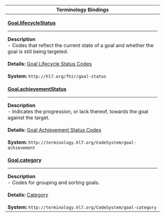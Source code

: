 |Terminology Bindings|
|---|
|<p>**[Goal.lifecycleStatus](http://hl7.org/fhir/R4/goal-definitions.html#Goal.lifecycleStatus)**<hr>**Description**<br>- Codes that reflect the current state of a goal and whether the goal is still being targeted.<br><br>**Details:** [Goal Lifecycle Status Codes](http://hl7.org/fhir/r4/valueset-goal-status.html)<br><br>**System:** `http://hl7.org/fhir/goal-status`|
|<p>**[Goal.achievementStatus](http://hl7.org/fhir/R4/goal-definitions.html#Goal.achievementStatus)**<hr>**Description**<br>- Indicates the progression, or lack thereof, towards the goal against the target.<br><br>**Details:** [Goal Achievement Status Codes](http://hl7.org/fhir/r4/valueset-goal-achievement.html)<br><br>**System:** `http://terminology.hl7.org/CodeSystem/goal-achievement`|
|<p>**[Goal.category](http://hl7.org/fhir/R4/goal-definitions.html#Goal.category)**<hr>**Description**<br>- Codes for grouping and sorting goals.<br><br>**Details:** [Category](http://hl7.org/fhir/r4/valueset-goal-category.html)<br><br>**System:** `http://terminology.hl7.org/CodeSystem/goal-category`|